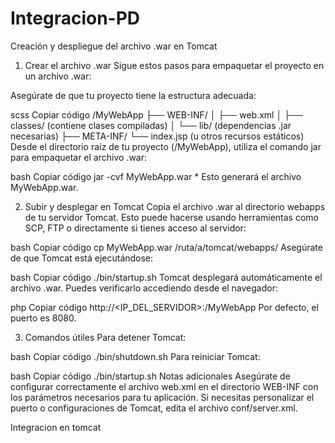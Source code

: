 # Integracion-PD
Creación y despliegue del archivo .war en Tomcat
1. Crear el archivo .war
Sigue estos pasos para empaquetar el proyecto en un archivo .war:

Asegúrate de que tu proyecto tiene la estructura adecuada:

scss
Copiar código
/MyWebApp
  ├── WEB-INF/
  │     ├── web.xml
  │     ├── classes/  (contiene clases compiladas)
  │     └── lib/      (dependencias .jar necesarias)
  ├── META-INF/
  └── index.jsp       (u otros recursos estáticos)
Desde el directorio raíz de tu proyecto (/MyWebApp), utiliza el comando jar para empaquetar el archivo .war:

bash
Copiar código
jar -cvf MyWebApp.war *
Esto generará el archivo MyWebApp.war.

2. Subir y desplegar en Tomcat
Copia el archivo .war al directorio webapps de tu servidor Tomcat. Esto puede hacerse usando herramientas como SCP, FTP o directamente si tienes acceso al servidor:

bash
Copiar código
cp MyWebApp.war /ruta/a/tomcat/webapps/
Asegúrate de que Tomcat está ejecutándose:

bash
Copiar código
./bin/startup.sh
Tomcat desplegará automáticamente el archivo .war. Puedes verificarlo accediendo desde el navegador:

php
Copiar código
http://<IP_DEL_SERVIDOR>:<PUERTO>/MyWebApp
Por defecto, el puerto es 8080.

3. Comandos útiles
Para detener Tomcat:

bash
Copiar código
./bin/shutdown.sh
Para reiniciar Tomcat:

bash
Copiar código
./bin/startup.sh
Notas adicionales
Asegúrate de configurar correctamente el archivo web.xml en el directorio WEB-INF con los parámetros necesarios para tu aplicación.
Si necesitas personalizar el puerto o configuraciones de Tomcat, edita el archivo conf/server.xml.

Integracion en tomcat
